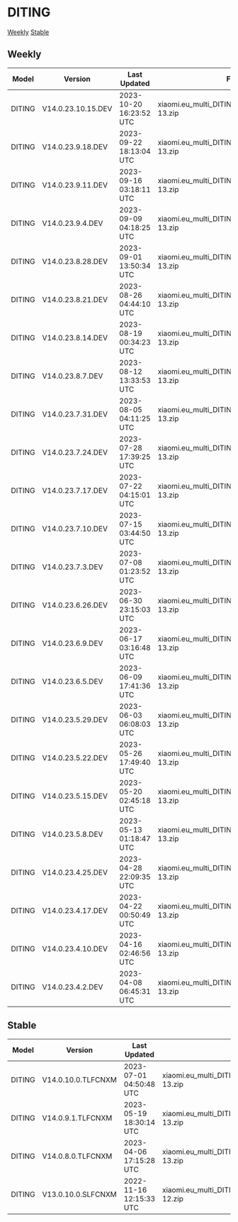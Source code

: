 # DITING
[Weekly](#Weekly)  [Stable](#Stable)
## Weekly
| Model | Version | Last Updated | File Name | Size | Download Link |
| ---- | ---- | ---- | ---- | ---- | ---- |
| DITING | V14.0.23.10.15.DEV | 2023-10-20 16:23:52 UTC | xiaomi.eu_multi_DITING_V14.0.23.10.15.DEV_v14-13.zip | 5.2 GB | [SourceForge](https://sourceforge.net/projects/xiaomi-eu-multilang-miui-roms/files/xiaomi.eu/MIUI-WEEKLY-RELEASES/V14.0.23.10.15.DEV/xiaomi.eu_multi_DITING_V14.0.23.10.15.DEV_v14-13.zip/download) |
| DITING | V14.0.23.9.18.DEV | 2023-09-22 18:13:04 UTC | xiaomi.eu_multi_DITING_V14.0.23.9.18.DEV_v14-13.zip | 5.1 GB | [SourceForge](https://sourceforge.net/projects/xiaomi-eu-multilang-miui-roms/files/xiaomi.eu/MIUI-WEEKLY-RELEASES/V14.0.23.9.18.DEV/xiaomi.eu_multi_DITING_V14.0.23.9.18.DEV_v14-13.zip/download) |
| DITING | V14.0.23.9.11.DEV | 2023-09-16 03:18:11 UTC | xiaomi.eu_multi_DITING_V14.0.23.9.11.DEV_v14-13.zip | 5.2 GB | [SourceForge](https://sourceforge.net/projects/xiaomi-eu-multilang-miui-roms/files/xiaomi.eu/MIUI-WEEKLY-RELEASES/V14.0.23.9.11.DEV/xiaomi.eu_multi_DITING_V14.0.23.9.11.DEV_v14-13.zip/download) |
| DITING | V14.0.23.9.4.DEV | 2023-09-09 04:18:25 UTC | xiaomi.eu_multi_DITING_V14.0.23.9.4.DEV_v14-13.zip | 5.1 GB | [SourceForge](https://sourceforge.net/projects/xiaomi-eu-multilang-miui-roms/files/xiaomi.eu/MIUI-WEEKLY-RELEASES/V14.0.23.9.4.DEV/xiaomi.eu_multi_DITING_V14.0.23.9.4.DEV_v14-13.zip/download) |
| DITING | V14.0.23.8.28.DEV | 2023-09-01 13:50:34 UTC | xiaomi.eu_multi_DITING_V14.0.23.8.28.DEV_v14-13.zip | 5.2 GB | [SourceForge](https://sourceforge.net/projects/xiaomi-eu-multilang-miui-roms/files/xiaomi.eu/MIUI-WEEKLY-RELEASES/V14.0.23.8.28.DEV/xiaomi.eu_multi_DITING_V14.0.23.8.28.DEV_v14-13.zip/download) |
| DITING | V14.0.23.8.21.DEV | 2023-08-26 04:44:10 UTC | xiaomi.eu_multi_DITING_V14.0.23.8.21.DEV_v14-13.zip | 5.2 GB | [SourceForge](https://sourceforge.net/projects/xiaomi-eu-multilang-miui-roms/files/xiaomi.eu/MIUI-WEEKLY-RELEASES/V14.0.23.8.21.DEV/xiaomi.eu_multi_DITING_V14.0.23.8.21.DEV_v14-13.zip/download) |
| DITING | V14.0.23.8.14.DEV | 2023-08-19 00:34:23 UTC | xiaomi.eu_multi_DITING_V14.0.23.8.14.DEV_v14-13.zip | 5.2 GB | [SourceForge](https://sourceforge.net/projects/xiaomi-eu-multilang-miui-roms/files/xiaomi.eu/MIUI-WEEKLY-RELEASES/V14.0.23.8.14.DEV/xiaomi.eu_multi_DITING_V14.0.23.8.14.DEV_v14-13.zip/download) |
| DITING | V14.0.23.8.7.DEV | 2023-08-12 13:33:53 UTC | xiaomi.eu_multi_DITING_V14.0.23.8.7.DEV_v14-13.zip | 5.2 GB | [SourceForge](https://sourceforge.net/projects/xiaomi-eu-multilang-miui-roms/files/xiaomi.eu/MIUI-WEEKLY-RELEASES/V14.0.23.8.7.DEV/xiaomi.eu_multi_DITING_V14.0.23.8.7.DEV_v14-13.zip/download) |
| DITING | V14.0.23.7.31.DEV | 2023-08-05 04:11:25 UTC | xiaomi.eu_multi_DITING_V14.0.23.7.31.DEV_v14-13.zip | 5.2 GB | [SourceForge](https://sourceforge.net/projects/xiaomi-eu-multilang-miui-roms/files/xiaomi.eu/MIUI-WEEKLY-RELEASES/V14.0.23.7.31.DEV/xiaomi.eu_multi_DITING_V14.0.23.7.31.DEV_v14-13.zip/download) |
| DITING | V14.0.23.7.24.DEV | 2023-07-28 17:39:25 UTC | xiaomi.eu_multi_DITING_V14.0.23.7.24.DEV_v14-13.zip | 5.2 GB | [SourceForge](https://sourceforge.net/projects/xiaomi-eu-multilang-miui-roms/files/xiaomi.eu/MIUI-WEEKLY-RELEASES/V14.0.23.7.24.DEV/xiaomi.eu_multi_DITING_V14.0.23.7.24.DEV_v14-13.zip/download) |
| DITING | V14.0.23.7.17.DEV | 2023-07-22 04:15:01 UTC | xiaomi.eu_multi_DITING_V14.0.23.7.17.DEV_v14-13.zip | 5.2 GB | [SourceForge](https://sourceforge.net/projects/xiaomi-eu-multilang-miui-roms/files/xiaomi.eu/MIUI-WEEKLY-RELEASES/V14.0.23.7.17.DEV/xiaomi.eu_multi_DITING_V14.0.23.7.17.DEV_v14-13.zip/download) |
| DITING | V14.0.23.7.10.DEV | 2023-07-15 03:44:50 UTC | xiaomi.eu_multi_DITING_V14.0.23.7.10.DEV_v14-13.zip | 5.2 GB | [SourceForge](https://sourceforge.net/projects/xiaomi-eu-multilang-miui-roms/files/xiaomi.eu/MIUI-WEEKLY-RELEASES/V14.0.23.7.10.DEV/xiaomi.eu_multi_DITING_V14.0.23.7.10.DEV_v14-13.zip/download) |
| DITING | V14.0.23.7.3.DEV | 2023-07-08 01:23:52 UTC | xiaomi.eu_multi_DITING_V14.0.23.7.3.DEV_v14-13.zip | 5.2 GB | [SourceForge](https://sourceforge.net/projects/xiaomi-eu-multilang-miui-roms/files/xiaomi.eu/MIUI-WEEKLY-RELEASES/V14.0.23.7.3.DEV/xiaomi.eu_multi_DITING_V14.0.23.7.3.DEV_v14-13.zip/download) |
| DITING | V14.0.23.6.26.DEV | 2023-06-30 23:15:03 UTC | xiaomi.eu_multi_DITING_V14.0.23.6.26.DEV_v14-13.zip | 5.2 GB | [SourceForge](https://sourceforge.net/projects/xiaomi-eu-multilang-miui-roms/files/xiaomi.eu/MIUI-WEEKLY-RELEASES/V14.0.23.6.26.DEV/xiaomi.eu_multi_DITING_V14.0.23.6.26.DEV_v14-13.zip/download) |
| DITING | V14.0.23.6.9.DEV | 2023-06-17 03:16:48 UTC | xiaomi.eu_multi_DITING_V14.0.23.6.9.DEV_v14-13.zip | 5.2 GB | [SourceForge](https://sourceforge.net/projects/xiaomi-eu-multilang-miui-roms/files/xiaomi.eu/MIUI-WEEKLY-RELEASES/V14.0.23.6.9.DEV/xiaomi.eu_multi_DITING_V14.0.23.6.9.DEV_v14-13.zip/download) |
| DITING | V14.0.23.6.5.DEV | 2023-06-09 17:41:36 UTC | xiaomi.eu_multi_DITING_V14.0.23.6.5.DEV_v14-13.zip | 5.1 GB | [SourceForge](https://sourceforge.net/projects/xiaomi-eu-multilang-miui-roms/files/xiaomi.eu/MIUI-WEEKLY-RELEASES/V14.0.23.6.5.DEV/xiaomi.eu_multi_DITING_V14.0.23.6.5.DEV_v14-13.zip/download) |
| DITING | V14.0.23.5.29.DEV | 2023-06-03 06:08:03 UTC | xiaomi.eu_multi_DITING_V14.0.23.5.29.DEV_v14-13.zip | 5.1 GB | [SourceForge](https://sourceforge.net/projects/xiaomi-eu-multilang-miui-roms/files/xiaomi.eu/MIUI-WEEKLY-RELEASES/V14.0.23.5.29.DEV/xiaomi.eu_multi_DITING_V14.0.23.5.29.DEV_v14-13.zip/download) |
| DITING | V14.0.23.5.22.DEV | 2023-05-26 17:49:40 UTC | xiaomi.eu_multi_DITING_V14.0.23.5.22.DEV_v14-13.zip | 5.1 GB | [SourceForge](https://sourceforge.net/projects/xiaomi-eu-multilang-miui-roms/files/xiaomi.eu/MIUI-WEEKLY-RELEASES/V14.0.23.5.22.DEV/xiaomi.eu_multi_DITING_V14.0.23.5.22.DEV_v14-13.zip/download) |
| DITING | V14.0.23.5.15.DEV | 2023-05-20 02:45:18 UTC | xiaomi.eu_multi_DITING_V14.0.23.5.15.DEV_v14-13.zip | 5.2 GB | [SourceForge](https://sourceforge.net/projects/xiaomi-eu-multilang-miui-roms/files/xiaomi.eu/MIUI-WEEKLY-RELEASES/V14.0.23.5.15.DEV/xiaomi.eu_multi_DITING_V14.0.23.5.15.DEV_v14-13.zip/download) |
| DITING | V14.0.23.5.8.DEV | 2023-05-13 01:18:47 UTC | xiaomi.eu_multi_DITING_V14.0.23.5.8.DEV_v14-13.zip | 5.1 GB | [SourceForge](https://sourceforge.net/projects/xiaomi-eu-multilang-miui-roms/files/xiaomi.eu/MIUI-WEEKLY-RELEASES/V14.0.23.5.8.DEV/xiaomi.eu_multi_DITING_V14.0.23.5.8.DEV_v14-13.zip/download) |
| DITING | V14.0.23.4.25.DEV | 2023-04-28 22:09:35 UTC | xiaomi.eu_multi_DITING_V14.0.23.4.25.DEV_v14-13.zip | 5.1 GB | [SourceForge](https://sourceforge.net/projects/xiaomi-eu-multilang-miui-roms/files/xiaomi.eu/MIUI-WEEKLY-RELEASES/V14.0.23.4.25.DEV/xiaomi.eu_multi_DITING_V14.0.23.4.25.DEV_v14-13.zip/download) |
| DITING | V14.0.23.4.17.DEV | 2023-04-22 00:50:49 UTC | xiaomi.eu_multi_DITING_V14.0.23.4.17.DEV_v14-13.zip | 5.2 GB | [SourceForge](https://sourceforge.net/projects/xiaomi-eu-multilang-miui-roms/files/xiaomi.eu/MIUI-WEEKLY-RELEASES/V14.0.23.4.17.DEV/xiaomi.eu_multi_DITING_V14.0.23.4.17.DEV_v14-13.zip/download) |
| DITING | V14.0.23.4.10.DEV | 2023-04-16 02:46:56 UTC | xiaomi.eu_multi_DITING_V14.0.23.4.10.DEV_v14-13.zip | 5.2 GB | [SourceForge](https://sourceforge.net/projects/xiaomi-eu-multilang-miui-roms/files/xiaomi.eu/MIUI-WEEKLY-RELEASES/V14.0.23.4.10.DEV/xiaomi.eu_multi_DITING_V14.0.23.4.10.DEV_v14-13.zip/download) |
| DITING | V14.0.23.4.2.DEV | 2023-04-08 06:45:31 UTC | xiaomi.eu_multi_DITING_V14.0.23.4.2.DEV_v14-13.zip | 5.2 GB | [SourceForge](https://sourceforge.net/projects/xiaomi-eu-multilang-miui-roms/files/xiaomi.eu/MIUI-WEEKLY-RELEASES/V14.0.23.4.2.DEV/xiaomi.eu_multi_DITING_V14.0.23.4.2.DEV_v14-13.zip/download) |
## Stable
| Model | Version | Last Updated | File Name | Size | Download Link |
| ---- | ---- | ---- | ---- | ---- | ---- |
| DITING | V14.0.10.0.TLFCNXM | 2023-07-01 04:50:48 UTC | xiaomi.eu_multi_DITING_V14.0.10.0.TLFCNXM_v14-13.zip | 5.2 GB | [SourceForge](https://sourceforge.net/projects/xiaomi-eu-multilang-miui-roms/files/xiaomi.eu/MIUI-STABLE-RELEASES/MIUIv14/xiaomi.eu_multi_DITING_V14.0.10.0.TLFCNXM_v14-13.zip/download) |
| DITING | V14.0.9.1.TLFCNXM | 2023-05-19 18:30:14 UTC | xiaomi.eu_multi_DITING_V14.0.9.1.TLFCNXM_v14-13.zip | 5.2 GB | [SourceForge](https://sourceforge.net/projects/xiaomi-eu-multilang-miui-roms/files/xiaomi.eu/MIUI-STABLE-RELEASES/MIUIv14/xiaomi.eu_multi_DITING_V14.0.9.1.TLFCNXM_v14-13.zip/download) |
| DITING | V14.0.8.0.TLFCNXM | 2023-04-06 17:15:28 UTC | xiaomi.eu_multi_DITING_V14.0.8.0.TLFCNXM_v14-13.zip | 5.1 GB | [SourceForge](https://sourceforge.net/projects/xiaomi-eu-multilang-miui-roms/files/xiaomi.eu/MIUI-STABLE-RELEASES/MIUIv14/xiaomi.eu_multi_DITING_V14.0.8.0.TLFCNXM_v14-13.zip/download) |
| DITING | V13.0.10.0.SLFCNXM | 2022-11-16 12:15:33 UTC | xiaomi.eu_multi_DITING_V13.0.10.0.SLFCNXM_v13-12.zip | 4.8 GB | [SourceForge](https://sourceforge.net/projects/xiaomi-eu-multilang-miui-roms/files/xiaomi.eu/MIUI-STABLE-RELEASES/MIUIv13/xiaomi.eu_multi_DITING_V13.0.10.0.SLFCNXM_v13-12.zip/download) |
